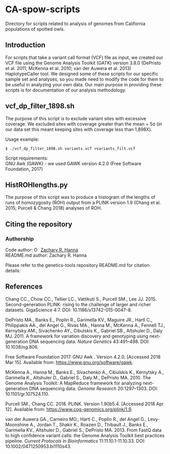 # CA-spow-scripts
Directory for scripts related to analysis of genomes from California populations of spotted owls.  

## Introduction
For scripts that take a variant call format (VCF) file as input, we created our VCF file using the Genome Analysis Toolkit (GATK) version 3.8.0 (DePristo et al. 2011; McKenna et al. 2010; van der Auwera et al. 2013) HaplotypeCaller tool. We designed some of these scripts for our specific sample set and analyses, so you made need to modify the code for them to be useful in analyzing your own data. Our main purpose in providing these scripts is for documentation of our analysis methodology.  

## vcf_dp_filter_1898.sh
The purpose of this script is to exclude variant sites with excessive coverage. We excluded sites with coverage greater than the mean + 5σ (in our data set this meant keeping sites with coverage less than 1,898X).  

Usage example:  
```
$ ./vcf_dp_filter_1898.sh variants.vcf >variants_filt.vcf
```
Script requirements:  
GNU Awk (GAWK) - we used GAWK version 4.2.0 (Free Software Foundation, 2017)  

## HistROHlengths.py
The purpose of this script was to produce a histogram of the lengths of runs of homozygosity (ROH) output from a PLINK version 1.9 (Chang et al. 2015; Purcell & Chang 2018) analyses of ROH.  

## Citing the repository
### Authorship
Code author: <a href="https://orcid.org/0000-0002-0210-7261" target="orcid.widget" rel="noopener noreferrer" style="vertical-align:top;"><img src="https://orcid.org/sites/default/files/images/orcid_16x16.png" style="width:1em;margin-right:.5em;" alt="ORCID iD icon">Zachary R. Hanna</a>  
README.md author: Zachary R. Hanna  

Please refer to the genetics-tools repository README.md for citation details:  

## References
Chang CC., Chow CC., Tellier LC., Vattikuti S., Purcell SM., Lee JJ. 2015. Second-generation PLINK: rising to the challenge of larger and richer datasets. GigaScience 4:7. DOI: 10.1186/s13742-015-0047-8.  

DePristo MA., Banks E., Poplin R., Garimella KV., Maguire JR., Hartl C., Philippakis AA., del Angel G., Rivas MA., Hanna M., McKenna A., Fennell TJ., Kernytsky AM., Sivachenko AY., Cibulskis K., Gabriel SB., Altshuler D., Daly MJ. 2011. A framework for variation discovery and genotyping using next-generation DNA sequencing data. *Nature Genetics* 43:491–498. DOI: 10.1038/ng.806.  

Free Software Foundation 2017. GNU Awk . Version 4.2.0. [Accessed 2018 Mar 15]. Available from: https://www.gnu.org/software/gawk.  

McKenna A., Hanna M., Banks E., Sivachenko A., Cibulskis K., Kernytsky A., Garimella K., Altshuler D., Gabriel S., Daly M., DePristo MA. 2010. The Genome Analysis Toolkit: A MapReduce framework for analyzing next-generation DNA sequencing data. *Genome Research* 20:1297–1303. DOI: 10.1101/gr.107524.110.  

Purcell SM., Chang CC. 2018. PLINK. Version 1.90b5.4. [Accessed 2018 Apr 12]. Available from: https://www.cog-genomics.org/plink/1.9.  

van der Auwera GA., Carneiro MO., Hartl C., Poplin R., del Angel G., Levy-Moonshine A., Jordan T., Shakir K., Roazen D., Thibault J., Banks E., Garimella KV., Altshuler D., Gabriel S., DePristo MA. 2013. From FastQ data to high confidence variant calls: the Genome Analysis Toolkit best practices pipeline. *Current Protocols in Bioinformatics* 11:11.10.1-11.10.33. DOI: 10.1002/0471250953.bi1110s43.  
